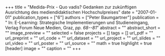+++
title = "Medida-Prix - Quo vadis? Gedanken zur zukünftigen Ausrichtung des mediendidaktischen Hochschulpreises"
date = "2007-01-01"
publication_types = ["6"]
authors = ["Peter Baumgartner"]
publication = " In: E-Learning: Strategische Implementierungen und Studieneingang, Verlag Forum Neue Medien, Graz, _pp. 68--81_"
abstract = ""
abstract_short = ""
image_preview = ""
selected = false
projects = []
tags = []
url_pdf = ""
url_preprint = ""
url_code = ""
url_dataset = ""
url_project = ""
url_slides = ""
url_video = ""
url_poster = ""
url_source = ""
math = true
highlight = true
[header]
image = ""
caption = ""
+++
